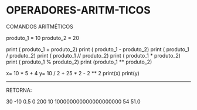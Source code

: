 # OPERADORES-ARITM-TICOS

COMANDOS ARITMÉTICOS

produto_1 = 10
produto_2 = 20

print ( produto_1 + produto_2)
print ( produto_1 - produto_2)
print ( produto_1 / produto_2)
print ( produto_1 // produto_2)
print ( produto_1 * produto_2)
print ( produto_1 % produto_2)
print (produto_1 ** produto_2)

x= 10 * 5 + 4
y= 10 / 2 + 25 * 2 - 2 ** 2
print(x)
print(y)

------------------------------------



RETORNA:

30
-10
0.5
0
200
10
100000000000000000000
54
51.0
